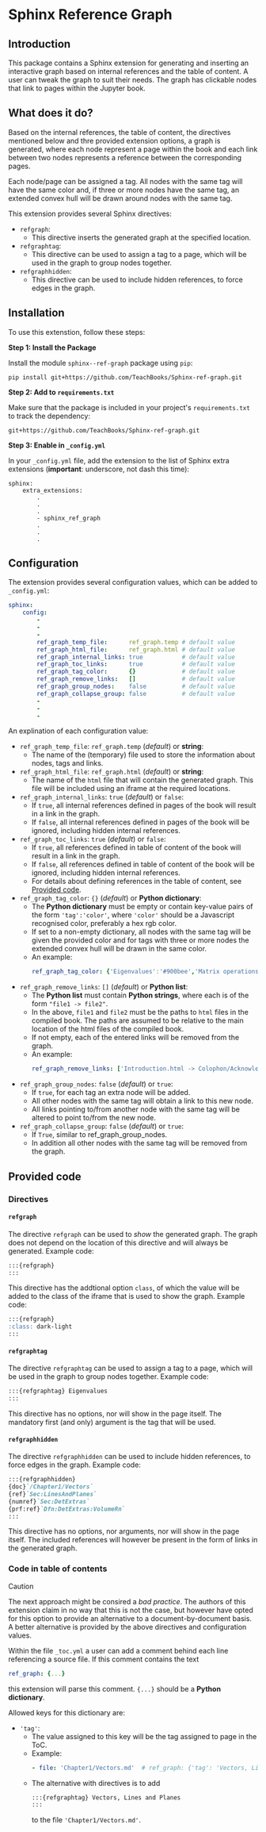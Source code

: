 # Sphinx Reference Graph

## Introduction

This package contains a Sphinx extension for generating and inserting an interactive graph based on internal references and the table of content. A user can tweak the graph to suit their needs. The graph has clickable nodes that link to pages within the Jupyter book.

## What does it do?

Based on the internal references, the table of content, the directives mentioned below and thre provided extension options, a graph is generated, where each node represent a page within the book and each link between two nodes represents a reference between the corresponding pages.

Each node/page can be assigned a tag. All nodes with the same tag will have the same color and, if three or more nodes have the same tag, an extended convex hull will be drawn around nodes with the same tag.

This extension provides several Sphinx directives:

- `refgraph`:
  - This directive inserts the generated graph at the specified location.
- `refgraphtag`:
  - This directive can be used to assign a tag to a page, which will be used in the graph to group nodes together.
- `refgraphhidden`:
  - This directive can be used to include hidden references, to force edges in the graph. 

## Installation

To use this extenstion, follow these steps:

**Step 1: Install the Package**

Install the module `sphinx--ref-graph` package using `pip`:
```
pip install git+https://github.com/TeachBooks/Sphinx-ref-graph.git
```
    
**Step 2: Add to `requirements.txt`**

Make sure that the package is included in your project's `requirements.txt` to track the dependency:
```
git+https://github.com/TeachBooks/Sphinx-ref-graph.git
```

**Step 3: Enable in `_config.yml`**

In your `_config.yml` file, add the extension to the list of Sphinx extra extensions (**important**: underscore, not dash this time):
```
sphinx: 
    extra_extensions:
        .
        .
        .
        - sphinx_ref_graph
        .
        .
        .
```

## Configuration

The extension provides several configuration values, which can be added to `_config.yml`:

```yaml
sphinx: 
    config:
        -
        -
        -
        ref_graph_temp_file:      ref_graph.temp # default value
        ref_graph_html_file:      ref_graph.html # default value
        ref_graph_internal_links: true           # default value
        ref_graph_toc_links:      true           # default value
        ref_graph_tag_color:      {}             # default value
        ref_graph_remove_links:   []             # default value
        ref_graph_group_nodes:    false          # default value
        ref_graph_collapse_group: false          # default value
        -
        -
        -
```

An explination of each configuration value:

- `ref_graph_temp_file`: `ref_graph.temp` (_default_) or **string**:
  - The name of the (temporary) file used to store the information about nodes, tags and links.
- `ref_graph_html_file`: `ref_graph.html` (_default_) or **string**:
  - The name of the `html` file that will contain the generated graph. This file will be included using an iframe at the required locations.
- `ref_graph_internal_links`: `true` (_default_) or `false`:
  - If `true`, all internal references defined in pages of the book will result in a link in the graph.
  - If `false`, all internal references defined in pages of the book will be ignored, including hidden internal references.
- `ref_graph_toc_links`: `true` (_default_) or `false`:
  - If `true`, all references defined in table of content of the book will result in a link in the graph.
  - If `false`, all references defined in table of content of the book will be ignored, including hidden internal references.
  - For details about defining references in the table of content, see [Provided code](#provided-code).
- `ref_graph_tag_color`: `{}` (_default_) or **Python dictionary**:
  - The **Python dictionary** must be empty or contain key-value pairs of the form `'tag':'color'`, where `'color'` should be a Javascript recognised color, preferably a hex rgb color.
  - If set to a non-empty dictionary, all nodes with the same tag will be given the provided color and for tags with three or more nodes the extended convex hull will be drawn in the same color.
  - An example:
    ```yaml
    ref_graph_tag_color: {'Eigenvalues':'#900bee','Matrix operations':'#0cd734'}
    ```
- `ref_graph_remove_links`: `[]` (_default_) or **Python list**:
  - The **Python list** must contain **Python strings**, where each is of the form `"file1 -> file2"`.
  - In the above, `file1` and `file2` must be the paths to `html` files in the compiled book. The paths are assumed to be relative to the main location of the html files of the compiled book.
  - If not empty, each of the entered links will be removed from the graph.
  - An example:
    ```yaml
    ref_graph_remove_links: ['Introduction.html -> Colophon/Acknowledgements.html']
    ```
- `ref_graph_group_nodes`: `false` (_default_) or `true`:
  - If `true`, for each tag an extra node will be added.
  - All other nodes with the same tag will obtain a link to this new node.
  - All links pointing to/from another node with the same tag will be altered to point to/from the new node.
- `ref_graph_collapse_group`: `false` (_default_) or `true`:
  - If `True`, similar to ref_graph_group_nodes.
  - In addition all other nodes with the same tag will be removed from the graph.

## Provided code

### Directives

#### `refgraph`

The directive `refgraph` can be used to _show_ the generated graph. The graph does not depend on the location of this directive and will always be generated. Example code:

```md
:::{refgraph}
:::
```

This directive has the addtional option `class`, of which the value will be added to the class of the iframe that is used to show the graph. Example code:

```md
:::{refgraph}
:class: dark-light
:::
```

#### `refgraphtag`

The directive `refgraphtag` can be used to assign a tag to a page, which will be used in the graph to group nodes together. Example code:

```md
:::{refgraphtag} Eigenvalues
:::
```

This directive has no options, nor will show in the page itself. The mandatory first (and only) argument is the tag that will be used.

#### `refgraphhidden`

The directive `refgraphhidden` can be used to include hidden references, to force edges in the graph. Example code:

```md
:::{refgraphhidden}
{doc}`/Chapter1/Vectors`
{ref}`Sec:LinesAndPlanes`
{numref}`Sec:DetExtras`
{prf:ref}`Dfn:DetExtras:VolumeRn`
:::
```

This directive has no options, nor arguments, nor will show in the page itself. The included references will however be present in the form of links in the generated graph.

### Code in table of contents

> [!CAUTION]
> The next approach might be consired a _bad practice_. The authors of this extension claim in no way that this is not the case, but however have opted for this option to provide an alternative to a document-by-document basis. A better alternative is provided by the above directives and configuration values.

Within the file `_toc.yml` a user can add a comment behind each line referencing a source file. If this comment contains the text
```yaml
ref_graph: {...}
```
this extension will parse this comment. `{...}` should be a **Python dictionary**.

Allowed keys for this dictionary are:

- `'tag'`:
  - The value assigned to this key will be the tag assigned to page in the ToC.
  - Example:
    ```yaml
    - file: 'Chapter1/Vectors.md'  # ref_graph: {'tag': 'Vectors, Lines and Planes'}
    ```
  - The alternative with directives is to add
    ```md
    :::{refgraphtag} Vectors, Lines and Planes
    :::
    ```
    to the file `'Chapter1/Vectors.md'`.
